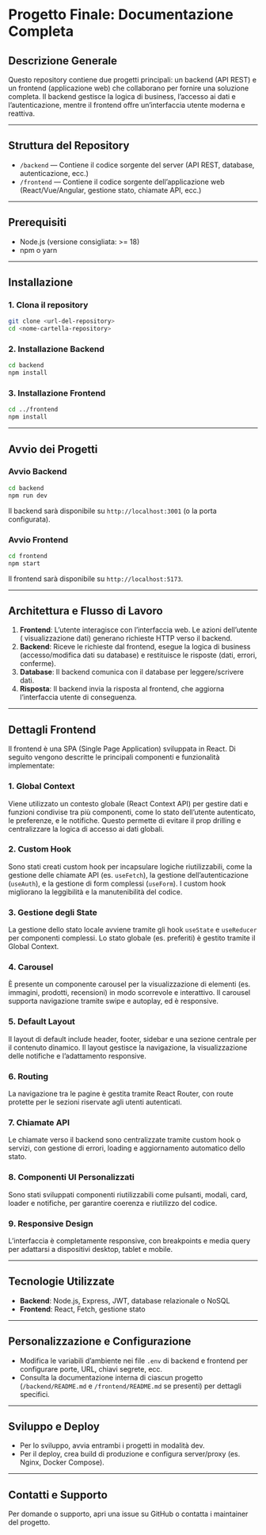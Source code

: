 # Progetto Finale: Documentazione Completa

## Descrizione Generale
Questo repository contiene due progetti principali: un backend (API REST) e un frontend (applicazione web) che collaborano per fornire una soluzione completa. Il backend gestisce la logica di business, l’accesso ai dati e l’autenticazione, mentre il frontend offre un’interfaccia utente moderna e reattiva.

---

## Struttura del Repository
- `/backend` — Contiene il codice sorgente del server (API REST, database, autenticazione, ecc.)
- `/frontend` — Contiene il codice sorgente dell’applicazione web (React/Vue/Angular, gestione stato, chiamate API, ecc.)

---

## Prerequisiti
- Node.js (versione consigliata: >= 18)
- npm o yarn

---

## Installazione

### 1. Clona il repository
```bash
git clone <url-del-repository>
cd <nome-cartella-repository>
```

### 2. Installazione Backend
```bash
cd backend
npm install
```

### 3. Installazione Frontend
```bash
cd ../frontend
npm install
```

---

## Avvio dei Progetti

### Avvio Backend
```bash
cd backend
npm run dev
```
Il backend sarà disponibile su `http://localhost:3001` (o la porta configurata).

### Avvio Frontend
```bash
cd frontend
npm start
```
Il frontend sarà disponibile su `http://localhost:5173`.

---

## Architettura e Flusso di Lavoro

1. **Frontend**: L’utente interagisce con l’interfaccia web. Le azioni dell’utente ( visualizzazione dati) generano richieste HTTP verso il backend.
2. **Backend**: Riceve le richieste dal frontend, esegue la logica di business (accesso/modifica dati su database) e restituisce le risposte (dati, errori, conferme).
3. **Database**: Il backend comunica con il database per leggere/scrivere dati.
4. **Risposta**: Il backend invia la risposta al frontend, che aggiorna l’interfaccia utente di conseguenza.

---

## Dettagli Frontend

Il frontend è una SPA (Single Page Application) sviluppata in React. Di seguito vengono descritte le principali componenti e funzionalità implementate:

### 1. Global Context
Viene utilizzato un contesto globale (React Context API) per gestire dati e funzioni condivise tra più componenti, come lo stato dell’utente autenticato, le preferenze, e le notifiche. Questo permette di evitare il prop drilling e centralizzare la logica di accesso ai dati globali.

### 2. Custom Hook
Sono stati creati custom hook per incapsulare logiche riutilizzabili, come la gestione delle chiamate API (es. `useFetch`), la gestione dell’autenticazione (`useAuth`), e la gestione di form complessi (`useForm`). I custom hook migliorano la leggibilità e la manutenibilità del codice.

### 3. Gestione degli State
La gestione dello stato locale avviene tramite gli hook `useState` e `useReducer` per componenti complessi. Lo stato globale (es. preferiti) è gestito tramite il Global Context.

### 4. Carousel
È presente un componente carousel per la visualizzazione di elementi (es. immagini, prodotti, recensioni) in modo scorrevole e interattivo. Il carousel supporta navigazione tramite swipe e autoplay, ed è responsive.

### 5. Default Layout
Il layout di default include header, footer, sidebar e una sezione centrale per il contenuto dinamico. Il layout gestisce la navigazione, la visualizzazione delle notifiche e l’adattamento responsive.

### 6. Routing
La navigazione tra le pagine è gestita tramite React Router, con route protette per le sezioni riservate agli utenti autenticati.

### 7. Chiamate API
Le chiamate verso il backend sono centralizzate tramite custom hook o servizi, con gestione di errori, loading e aggiornamento automatico dello stato.

### 8. Componenti UI Personalizzati
Sono stati sviluppati componenti riutilizzabili come pulsanti, modali, card, loader e notifiche, per garantire coerenza e riutilizzo del codice.

### 9. Responsive Design
L’interfaccia è completamente responsive, con breakpoints e media query per adattarsi a dispositivi desktop, tablet e mobile.

---

## Tecnologie Utilizzate
- **Backend**: Node.js, Express, JWT, database relazionale o NoSQL
- **Frontend**: React, Fetch, gestione stato 

---

## Personalizzazione e Configurazione
- Modifica le variabili d’ambiente nei file `.env` di backend e frontend per configurare porte, URL, chiavi segrete, ecc.
- Consulta la documentazione interna di ciascun progetto (`/backend/README.md` e `/frontend/README.md` se presenti) per dettagli specifici.

---

## Sviluppo e Deploy
- Per lo sviluppo, avvia entrambi i progetti in modalità dev.
- Per il deploy, crea build di produzione e configura server/proxy (es. Nginx, Docker Compose).

---

## Contatti e Supporto
Per domande o supporto, apri una issue su GitHub o contatta i maintainer del progetto.
